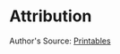 # Attribution

Author's Source: [Printables](https://www.printables.com/model/745299-xiao-sense-case-seeed-studio-xiao-esp32s3-sense-ca/files)
